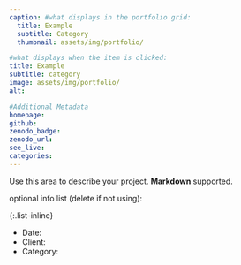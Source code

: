 ```yaml
---
caption: #what displays in the portfolio grid:
  title: Example
  subtitle: Category
  thumbnail: assets/img/portfolio/

#what displays when the item is clicked:
title: Example
subtitle: category
image: assets/img/portfolio/
alt:

#Additional Metadata
homepage:
github:
zenodo_badge:
zenodo_url:
see_live:
categories:
---
```

Use this area to describe your project. **Markdown** supported.

optional info list (delete if not using):

{:.list-inline}
- Date:
- Client:
- Category:
